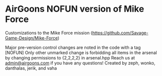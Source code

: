 # AirGoons NOFUN version of Mike Force
Customizations to the Mike Force mission (https://github.com/Savage-Game-Design/Mike-Force)

Major pre-version control changes are noted in the code with a tag [NOFUN]
Only other unmarked change is forbidding all items in the arsenal by changing permissions to {2,2,2,2} in arsenal.hpp
Reach us at admin@airgoons.com if you have any questions!
Created by zeph, wonko, danthalas, jerik, and vaha